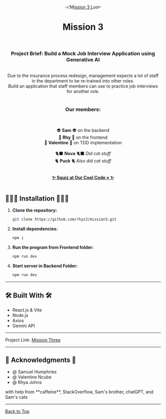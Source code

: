 <br />
<div align="center">
  <a href="https://github.com/rhyzJ/mission3​">
    <img src="https://www.turners.co.nz/assets/images/logo/square_logo_car.png" alt="Mission 3 Logo" style="border-radius: 50%;" />
  </a>
<h1 align="center">Mission 3</h1><br />

<p align="center">

<h3>Project Brief: Build a Mock Job Interview Application using Generative AI
</h3><br />
Due to the insurance process redesign, management expects a lot of staff in the department to be re-trained into other roles.  <br /> Build an application that staff members can use to practice job interviews for another role. <br /><br />
  
<h3>Our members:</h3><br  />
  
👽 **Sam** 👽 on the backend<br /> 
🦆 **Rhy** 🦆 on the frontend<br /> 
🥲 **Valentine** 🥲 on TDD implementation <br /><br />
🐈‍⬛ **Nova** 🐈‍⬛ <em> Did cat stuff </em><br />
🐈 **Puck** 🐈 <em> Also did cat stuff </em><br />


   <br />
    <a href="https://github.com/rhyzJ/mission3"><strong>✨ Squiz at Our Cool Code » ✨</strong></a><br /><br />
</p>
</div>

## 👩🏼‍💻 Installation 👩🏼‍💻

1. **Clone the repository:**

    ```bash
    git clone https://github.com/rhyzJ/mission3.git​
    ```

2. **Install dependencies:**

    ```bash
    npm i
    ```

3. **Run the program from Frontend folder:**

    ```bash
    npm run dev
    ```
    
4. **Start server in Backend Folder:**

    ```bash
    npm run dev
    ```

---

## 🛠 Built With 🛠

- React.js & Vite  
- Node.js
- Axios
- Gemini API

---

Project Link: [Mission Three](https://github.com/rhyzJ/mission3​)

---

## 🌸 Acknowledgments 🌸

- @ Samuel Humphries
- @ Valentine Ncube
- @ Rhya Johns <br  />
<p>with help from **caffeine**, StackOverflow, Sam's brother, chatGPT, and Sam's cats<p/>

---

[Back to Top](#readme-top)
